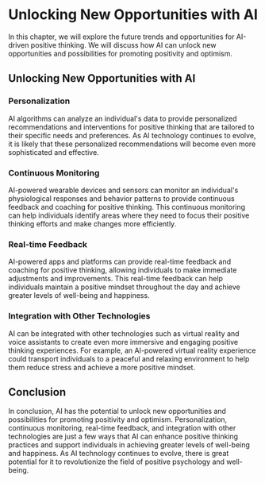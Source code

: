 Unlocking New Opportunities with AI
===============================================================================================================

In this chapter, we will explore the future trends and opportunities for AI-driven positive thinking. We will discuss how AI can unlock new opportunities and possibilities for promoting positivity and optimism.

Unlocking New Opportunities with AI
-----------------------------------

### Personalization

AI algorithms can analyze an individual's data to provide personalized recommendations and interventions for positive thinking that are tailored to their specific needs and preferences. As AI technology continues to evolve, it is likely that these personalized recommendations will become even more sophisticated and effective.

### Continuous Monitoring

AI-powered wearable devices and sensors can monitor an individual's physiological responses and behavior patterns to provide continuous feedback and coaching for positive thinking. This continuous monitoring can help individuals identify areas where they need to focus their positive thinking efforts and make changes more efficiently.

### Real-time Feedback

AI-powered apps and platforms can provide real-time feedback and coaching for positive thinking, allowing individuals to make immediate adjustments and improvements. This real-time feedback can help individuals maintain a positive mindset throughout the day and achieve greater levels of well-being and happiness.

### Integration with Other Technologies

AI can be integrated with other technologies such as virtual reality and voice assistants to create even more immersive and engaging positive thinking experiences. For example, an AI-powered virtual reality experience could transport individuals to a peaceful and relaxing environment to help them reduce stress and achieve a more positive mindset.

Conclusion
----------

In conclusion, AI has the potential to unlock new opportunities and possibilities for promoting positivity and optimism. Personalization, continuous monitoring, real-time feedback, and integration with other technologies are just a few ways that AI can enhance positive thinking practices and support individuals in achieving greater levels of well-being and happiness. As AI technology continues to evolve, there is great potential for it to revolutionize the field of positive psychology and well-being.
